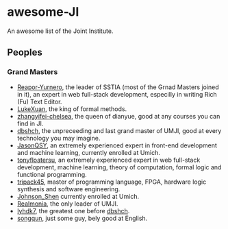 # awesome-JI
An awesome list of the Joint Institute.

## Peoples

### Grand Masters

- [Reapor-Yurnero](https://github.com/Reapor-Yurnero), the leader of SSTIA (most of the Grnad Masters joined in it), an expert in web full-stack development, especilly in writing Rich (Fu) Text Editor.
- [LukeXuan](https://github.com/orgs/Chuibility/people/LukeXuan), the king of formal methods.
- [zhangyifei-chelsea](https://github.com/zhangyifei-chelsea), the queen of dianyue, good at any courses you can find in JI.
- [dbshch](https://github.com/dbshch), the unpreceeding and last grand master of UMJI, good at every technology you may imagine.
- [JasonQSY](https://github.com/jasonqsy), an extremely experienced expert in front-end development and machine learning, currently enrolled at Umich.
- [tonyfloatersu](https://github.com/tonyfloatersu), an extremely experienced expert in web full-stack development, machine learning, theory of computation, formal logic and functional programming.
- [tripack45](https://github.com/tripack45), master of programming language, FPGA, hardware logic synthesis and software engineering.
- [Johnson_Shen](https://github.com/chaogedebishi) currently enrolled at Umich.
- [Realmonia](https://github.com/Realmonia), the only leader of UMJI.
- [lyhdk7](https://github.com/lyhdk7), the greatest one before [dbshch](https://github.com/dbshch).
- [songqun](https://github.com/songqun), just some guy, bely good at English.

